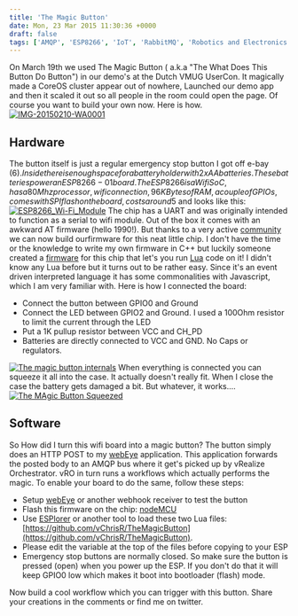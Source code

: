 ```yaml
---
title: 'The Magic Button'
date: Mon, 23 Mar 2015 11:30:36 +0000
draft: false
tags: ['AMQP', 'ESP8266', 'IoT', 'RabbitMQ', 'Robotics and Electronics', 'vCO webEye', 'vRO', 'What does this button do', 'Wifi']
---
```


On March 19th we used The Magic Button ( a.k.a "The What Does This Button Do Button") in our demo's at the Dutch VMUG UserCon. It magically  made a CoreOS cluster appear out of nowhere, Launched our demo app and then it scaled it out so all people in the room could open the page. Of course you want to build your own now. Here is how. [![IMG-20150210-WA0001](http://www.automate-it.today/wp-content/uploads/2015/03/IMG-20150210-WA0001-300x168.jpeg)](http://www.automate-it.today/wp-content/uploads/2015/03/IMG-20150210-WA0001.jpeg)

Hardware
--------

The button itself is just a regular emergency stop button I got off e-bay (6$). Inside there is enough space for a battery holder with 2x AA batteries. These batteries power an ESP8266-01 board. The ESP8266 is a Wifi SoC, has a 80Mhz processor, wifi connection, 96KBytes of RAM, a couple of GPIOs, comes with SPI flash on the board, costs around 5$ and looks like this: [![ESP8266_Wi-Fi_Module](http://www.automate-it.today/wp-content/uploads/2015/02/ESP8266_Wi-Fi_Module-300x295.jpg)](http://www.automate-it.today/wp-content/uploads/2015/02/ESP8266_Wi-Fi_Module.jpg) The chip has a UART and was originally intended to function as a serial to wifi module. Out of the box it comes with an awkward AT firmware (hello 1990!). But thanks to a very active [community](http://www.esp8266.com/) we can now build ourfirmware for this neat little chip. I don't have the time or the knowledge to write my own firmware in C++ but luckily someone created a [firmware](https://github.com/nodemcu/nodemcu-firmware) for this chip that let's you run [Lua](http://www.lua.org/) code on it! I didn't know any Lua before but it turns out to be rather easy. Since it's an event driven interpreted language it has some commonalities with Javascript, which I am very familiar with. Here is how I connected the board:

*   Connect the button between GPIO0 and Ground
*   Connect the LED between GPIO2 and Ground. I used a 100Ohm resistor to limit the current through the LED
*   Put a 1K pullup resistor between VCC and CH\_PD
*   Batteries are directly connected to VCC and GND. No Caps or regulators.

[![The magic button internals](http://www.automate-it.today/wp-content/uploads/2015/02/2015-02-26-21.51.37-300x168.jpg)](http://www.automate-it.today/wp-content/uploads/2015/02/2015-02-26-21.51.37.jpg) When everything is connected you can squeeze it all into the case. It actually doesn't really fit. When I close the case the battery gets damaged a bit. But whatever, it works.... [![The MAgic Button Squeezed](http://www.automate-it.today/wp-content/uploads/2015/03/2015-02-26-21.50.45-300x168.jpg)](http://www.automate-it.today/wp-content/uploads/2015/03/2015-02-26-21.50.45.jpg)

Software
--------

So How did I turn this wifi board into a magic button? The button simply does an HTTP POST to my [webEye](https://github.com/vChrisR/webEye) application. This application forwards the posted body to an AMQP bus where it get's picked up by vRealize Orchestrator. vRO in turn runs a workflows which actually performs the magic. To enable your board to do the same, follow these steps:

*   Setup [webEye](https://github.com/vChrisR/webEye) or another webhook receiver to test the button
*   Flash this firmware on the chip: [nodeMCU](https://github.com/nodemcu/nodemcu-firmware)
*   Use [ESPlorer](http://esp8266.ru/esplorer/) or another tool to load these two Lua files: [https://github.com/vChrisR/TheMagicButton](https://github.com/vChrisR/TheMagicButton).
*   Please edit the variable at the top of the files before copying to your ESP
*   Emergency stop buttons are normally closed. So make sure the button is pressed (open) when you power up the ESP. If you don't do that it will keep GPIO0 low which makes it boot into bootloader (flash) mode.

Now build a cool workflow which you can trigger with this button. Share your creations in the comments or find me on twitter.